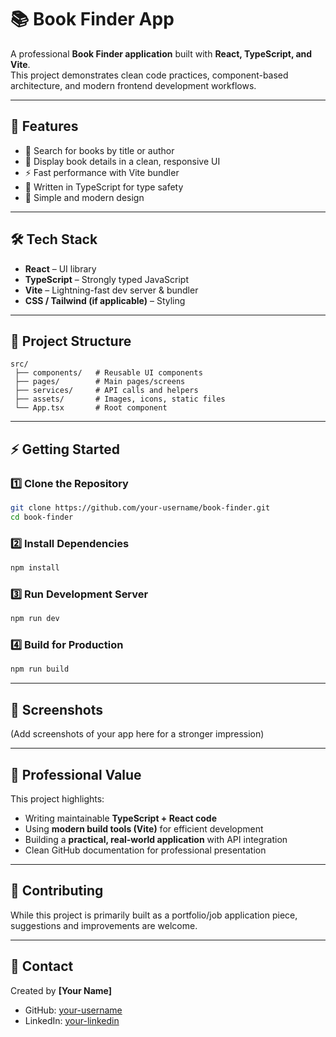 # 📚 Book Finder App

A professional **Book Finder application** built with **React, TypeScript, and Vite**.  
This project demonstrates clean code practices, component-based architecture, and modern frontend development workflows.  

---

## 🚀 Features
- 🔎 Search for books by title or author  
- 📖 Display book details in a clean, responsive UI  
- ⚡ Fast performance with Vite bundler  
- 🧩 Written in TypeScript for type safety  
- 🎨 Simple and modern design  

---

## 🛠️ Tech Stack
- **React** – UI library  
- **TypeScript** – Strongly typed JavaScript  
- **Vite** – Lightning-fast dev server & bundler  
- **CSS / Tailwind (if applicable)** – Styling  

---

## 📂 Project Structure
```
src/
 ├── components/   # Reusable UI components
 ├── pages/        # Main pages/screens
 ├── services/     # API calls and helpers
 ├── assets/       # Images, icons, static files
 └── App.tsx       # Root component
```

---

## ⚡ Getting Started

### 1️⃣ Clone the Repository
```bash
git clone https://github.com/your-username/book-finder.git
cd book-finder
```

### 2️⃣ Install Dependencies
```bash
npm install
```

### 3️⃣ Run Development Server
```bash
npm run dev
```

### 4️⃣ Build for Production
```bash
npm run build
```

---

## 📸 Screenshots  
(Add screenshots of your app here for a stronger impression)

---

## 💼 Professional Value
This project highlights:  
- Writing maintainable **TypeScript + React code**  
- Using **modern build tools (Vite)** for efficient development  
- Building a **practical, real-world application** with API integration  
- Clean GitHub documentation for professional presentation  

---

## 🤝 Contributing
While this project is primarily built as a portfolio/job application piece, suggestions and improvements are welcome.  

---

## 📧 Contact
Created by **[Your Name]**  
- GitHub: [your-username](https://github.com/your-username)  
- LinkedIn: [your-linkedin](https://linkedin.com/in/your-linkedin)  
